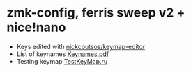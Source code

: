 # zmk-config, ferris sweep v2 + nice!nano
- Keys edited with [nickcoutsos/keymap-editor](https://nickcoutsos.github.io/keymap-editor/)
- List of keynames [Keynames.pdf](https://jobs.mo.gov/sites/jobs/files/computer-keyboard-explanations.pdf)
- Testing keymap [TestKeyMap.ru](https://en.key-test.ru/)

